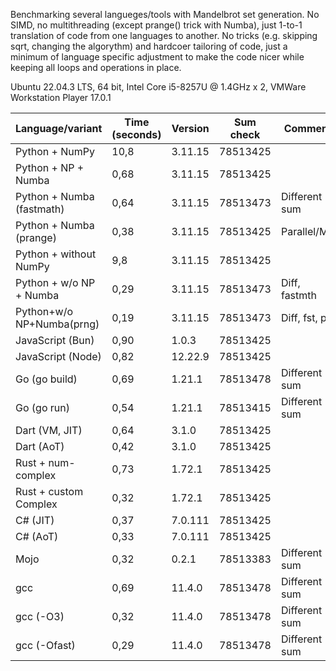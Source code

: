 Benchmarking several langueges/tools with Mandelbrot set generation. No SIMD, no multithreading (except prange() trick with Numba), just 1-to-1 translation of code from one languages to another. No tricks (e.g. skipping sqrt, changing the algorythm) and hardcoer tailoring of code, just a minimum of language specific adjustment to make the code nicer while keeping all loops and operations in place.

Ubuntu 22.04.3 LTS, 64 bit, Intel Core i5-8257U @ 1.4GHz x 2, VMWare Workstation Player 17.0.1

| Language/variant          | Time (seconds) | Version | Sum check | Comment       |
|---------------------------|----------------|---------|-----------|---------------|
| Python + NumPy            | 10,8           | 3.11.15 | 78513425  |               |
| Python + NP + Numba       | 0,68           | 3.11.15 | 78513425  |               |
| Python + Numba (fastmath) | 0,64           | 3.11.15 | 78513473  | Different sum |
| Python + Numba (prange)   | 0,38           | 3.11.15 | 78513425  | Parallel/MT   |
| Python + without NumPy    | 9,8            | 3.11.15 | 78513425  |               |
| Python + w/o NP + Numba   | 0,29           | 3.11.15 | 78513473  | Diff, fastmth |
| Python+w/o NP+Numba(prng) | 0,19           | 3.11.15 | 78513473  | Diff, fst, prl|
| JavaScript (Bun)          | 0,90           | 1.0.3   | 78513425  |               |
| JavaScript (Node)         | 0,82           | 12.22.9 | 78513425  |               |
| Go (go build)             | 0,69           | 1.21.1  | 78513478  | Different sum |
| Go (go run)               | 0,54           | 1.21.1  | 78513415  | Different sum |
| Dart (VM, JIT)            | 0,64           | 3.1.0   | 78513425  |               |
| Dart (AoT)                | 0,42           | 3.1.0   | 78513425  |               |
| Rust + num-complex        | 0,73           | 1.72.1  | 78513425  |               |
| Rust + custom Complex     | 0,32           | 1.72.1  | 78513425  |               |
| C# (JIT)                  | 0,37           | 7.0.111 | 78513425  |               |
| C# (AoT)                  | 0,33           | 7.0.111 | 78513425  |               |
| Mojo                      | 0,32           | 0.2.1   | 78513383  | Different sum |
| gcc                       | 0,69           | 11.4.0  | 78513478  | Different sum |
| gcc (-O3)                 | 0,32           | 11.4.0  | 78513478  | Different sum |
| gcc (-Ofast)              | 0,29           | 11.4.0  | 78513478  | Different sum |
